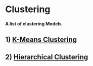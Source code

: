 # Clustering
#### A list of clustering Models

## 1) [K-Means Clustering](https://github.com/souvikb07/Machine-Learning/tree/master/Clustering/K-Means%20Clustering)
## 2) [Hierarchical Clustering]()
